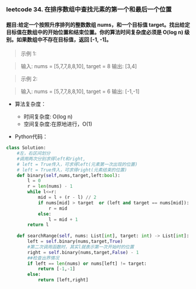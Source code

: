 ### leetcode 34. 在排序数组中查找元素的第一个和最后一个位置

#### 题目:给定一个按照升序排列的整数数组 nums，和一个目标值 target。找出给定目标值在数组中的开始位置和结束位置。你的算法时间复杂度必须是 O(log n) 级别。如果数组中不存在目标值，返回 [-1, -1]。

> 示例 1:

> 输入: nums = [5,7,7,8,8,10], target = 8
> 输出: [3,4]

> 示例 2:

> 输入: nums = [5,7,7,8,8,10], target = 6
> 输出: [-1,-1]

- 算法复杂度：
   - 时间复杂度: O(log n)
   - 空间复杂度:在原地进行，O(1)

- Python代码：
```python
class Solution:
    #左，右区间划分
    #调用两次分别求得left和right,
    # left = True传入，可求得left(元素第一次出现的位置)
    # left = True传入，可求得right(元素结束的位置)
    def binary(self,nums,target,left:bool):
        l = 0
        r = len(nums) - 1
        while l<=r:
            mid = l + (r - l) // 2
            if nums[mid] > target  or (left and target == nums[mid]):
                r = mid 
            else:
                l = mid + 1
        return l
    
    def searchRange(self, nums: List[int], target: int) -> List[int]:
        left = self.binary(nums,target,True)
        #第二次调用函数时，其实l就表示第一次开始时的位置
        right = self.binary(nums,target,False) - 1
        ##检查出界情况
        if left == len(nums) or nums[left] != target:
            return [-1,-1]
        else:
            return [left,right]
```

